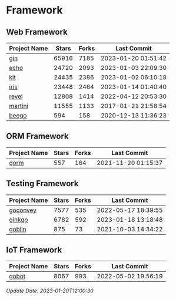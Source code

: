 # Framework

## Web Framework
| Project Name | Stars | Forks | Last Commit |
| ------------ | ----- | ----- | ----------- |
| [gin](https://github.com/gin-gonic/gin) | 65916 | 7185 | 2023-01-20 01:51:42 |
| [echo](https://github.com/labstack/echo) | 24720 | 2093 | 2023-01-03 22:09:30 |
| [kit](https://github.com/go-kit/kit) | 24435 | 2386 | 2023-01-02 06:10:18 |
| [iris](https://github.com/kataras/iris) | 23448 | 2464 | 2023-01-14 01:40:40 |
| [revel](https://github.com/revel/revel) | 12808 | 1414 | 2022-04-12 20:53:30 |
| [martini](https://github.com/go-martini/martini) | 11555 | 1133 | 2017-01-21 21:58:54 |
| [beego](https://github.com/astaxie/beego) | 594 | 158 | 2020-12-13 11:36:23 |

## ORM Framework
| Project Name | Stars | Forks | Last Commit |
| ------------ | ----- | ----- | ----------- |
| [gorm](https://github.com/jinzhu/gorm) | 557 | 164 | 2021-11-20 01:15:37 |

## Testing Framework
| Project Name | Stars | Forks | Last Commit |
| ------------ | ----- | ----- | ----------- |
| [goconvey](https://github.com/smartystreets/goconvey) | 7577 | 535 | 2022-05-17 18:39:55 |
| [ginkgo](https://github.com/onsi/ginkgo) | 6782 | 592 | 2023-01-18 13:18:48 |
| [goblin](https://github.com/franela/goblin) | 875 | 73 | 2021-10-03 14:34:22 |

## IoT Framework
| Project Name | Stars | Forks | Last Commit |
| ------------ | ----- | ----- | ----------- |
| [gobot](https://github.com/hybridgroup/gobot) | 8067 | 993 | 2022-05-02 19:56:19 |

*Update Date: 2023-01-20T12:00:30*